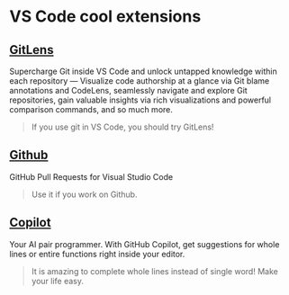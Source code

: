 # VS Code cool extensions

## [GitLens](https://github.com/gitkraken/vscode-gitlens)

Supercharge Git inside VS Code and unlock untapped knowledge within each repository — Visualize code authorship at a glance via Git blame annotations and CodeLens, seamlessly navigate and explore Git repositories, gain valuable insights via rich visualizations and powerful comparison commands, and so much more.

> If you use git in VS Code, you should try GitLens!

## [Github](https://github.com/Microsoft/vscode-pull-request-github)

GitHub Pull Requests for Visual Studio Code

> Use it if you work on Github.

## [Copilot](https://copilot.github.com/)

Your AI pair programmer. With GitHub Copilot, get suggestions for whole lines or entire functions right inside your editor.

> It is amazing to complete whole lines instead of single word! Make your life easy.